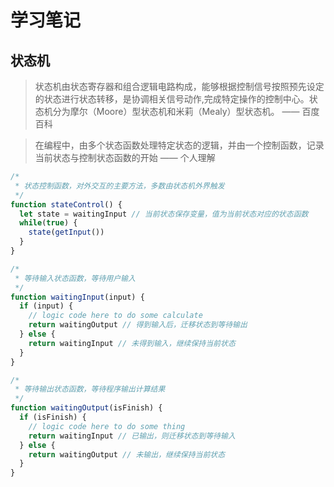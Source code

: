 # 学习笔记
## 状态机
>状态机由状态寄存器和组合逻辑电路构成，能够根据控制信号按照预先设定的状态进行状态转移，是协调相关信号动作,完成特定操作的控制中心。状态机分为摩尔（Moore）型状态机和米莉（Mealy）型状态机。 —— 百度百科

>在编程中，由多个状态函数处理特定状态的逻辑，并由一个控制函数，记录当前状态与控制状态函数的开始 —— 个人理解

```javascript
/*
 * 状态控制函数，对外交互的主要方法，多数由状态机外界触发
 */
function stateControl() {
  let state = waitingInput // 当前状态保存变量，值为当前状态对应的状态函数
  while(true) {
    state(getInput())
  }
}

/* 
 * 等待输入状态函数，等待用户输入
 */
function waitingInput(input) {
  if (input) {
    // logic code here to do some calculate
    return waitingOutput // 得到输入后，迁移状态到等待输出
  } else {
    return waitingInput // 未得到输入，继续保持当前状态
  }
}

/*
 * 等待输出状态函数，等待程序输出计算结果
 */
function waitingOutput(isFinish) {
  if (isFinish) {
    // logic code here to do some thing
    return waitingInput // 已输出，则迁移状态到等待输入
  } else {
    return waitingOutput // 未输出，继续保持当前状态
  }
}
```
